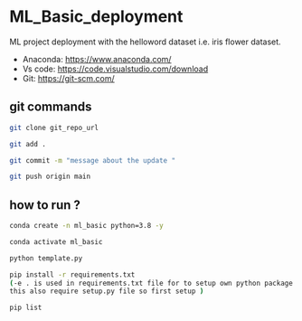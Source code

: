 # ML_Basic_deployment
ML project deployment with the helloword dataset i.e. iris flower dataset.

- Anaconda: https://www.anaconda.com/
- Vs code: https://code.visualstudio.com/download
- Git: https://git-scm.com/



## git commands
``` bash
git clone git_repo_url

git add .

git commit -m "message about the update "

git push origin main
```

## how to run ?
``` bash
conda create -n ml_basic python=3.8 -y

conda activate ml_basic

python template.py 

pip install -r requirements.txt
(-e . is used in requirements.txt file for to setup own python package but 
this also require setup.py file so first setup )

pip list
```